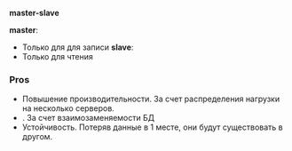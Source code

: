 **master-slave**

**master**:
* Только для для записи
**slave**:
* Только для чтения

### Pros
- Повышение производительности. За счет распределения нагрузки на несколько серверов.
- . За счет взаимозаменяемости БД
- Устойчивость. Потеряв данные в 1 месте, они будут существовать в другом.